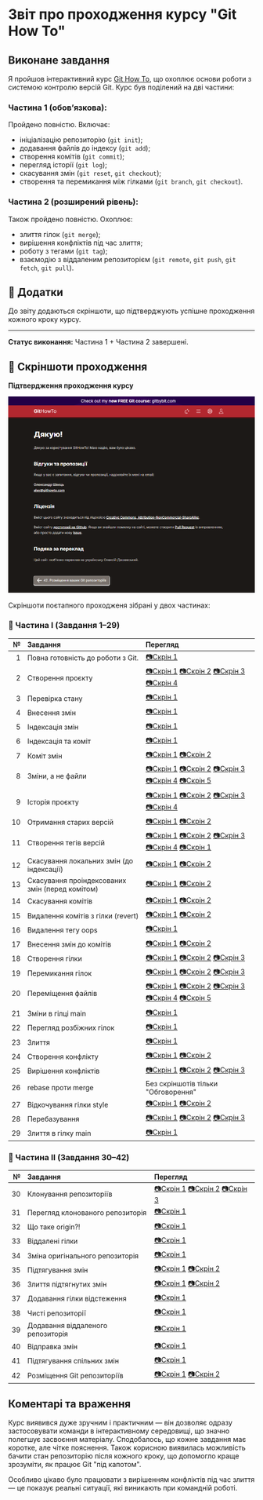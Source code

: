 # Звіт про проходження курсу "Git How To"

## Виконане завдання

Я пройшов інтерактивний курс [Git How To](https://githowto.com/uk), що охоплює основи роботи з системою контролю версій Git. Курс був поділений на дві частини:

### Частина 1 (обов’язкова):
Пройдено повністю. Включає:
- ініціалізацію репозиторію (`git init`);
- додавання файлів до індексу (`git add`);
- створення комітів (`git commit`);
- перегляд історії (`git log`);
- скасування змін (`git reset`, `git checkout`);
- створення та перемикання між гілками (`git branch`, `git checkout`).

### Частина 2 (розширений рівень):
Також пройдено повністю. Охоплює:
- злиття гілок (`git merge`);
- вирішення конфліктів під час злиття;
- роботу з тегами (`git tag`);
- взаємодію з віддаленим репозиторієм (`git remote`, `git push`, `git fetch`, `git pull`).

## 📎 Додатки

До звіту додаються скріншоти, що підтверджують успішне проходження кожного кроку курсу.

---
**Статус виконання:** Частина 1 + Частина 2 завершені.

## 📸 Скріншоти проходження

**Підтвердження проходження курсу**

![](screenshots/proideno_result.png)

Скріншоти поєтапного проходженя зібрані у двох частинах:

### 🔹 Частина I (Завдання 1–29)

| № | Завдання | Перегляд |
|--:|:----------|:---------|
| 1 | Повна готовність до роботи з Git. | [📷Скрін 1](screenshots/part1/1/Screenshot_1.png) |
| 2 | Створення проєкту | [📷Скрін 1](screenshots/part1/2/Screenshot_1.png) [📷Скрін 2](screenshots/part1/2/Screenshot_2.png) [📷Скрін 3](screenshots/part1/2/Screenshot_3.png) [📷Скрін 4](screenshots/part1/2/Screenshot_4.png)|
| 3 | Перевірка стану | [📷Скрін 1](screenshots/part1/3/Screenshot_1.png) |
| 4 | Внесення змін | [📷Скрін 1](screenshots/part1/4/Screenshot_1.png) |
| 5 | Індексація змін | [📷Скрін 1](screenshots/part1/5/Screenshot_1.png) |
| 6 | Індексація та коміт | [📷Скрін 1](screenshots/part1/6/Screenshot_1.png) |
| 7 | Коміт змін | [📷Скрін 1](screenshots/part1/7/Screenshot_1.png) [📷Скрін 2](screenshots/part1/7/Screenshot_2.png)|
| 8 | Зміни, а не файли | [📷Скрін 1](screenshots/part1/8/Screenshot_1.png) [📷Скрін 2](screenshots/part1/8/Screenshot_2.png) [📷Скрін 3](screenshots/part1/8/Screenshot_3.png) [📷Скрін 4](screenshots/part1/8/Screenshot_4.png) [📷Скрін 5](screenshots/part1/8/Screenshot_5.png) |
| 9 | Історія проєкту | [📷Скрін 1](screenshots/part1/9/Screenshot_1.png) [📷Скрін 2](screenshots/part1/9/Screenshot_2.png) [📷Скрін 3](screenshots/part1/9/Screenshot_3.png) [📷Скрін 4](screenshots/part1/9/Screenshot_4.png) |
| 10 | Отримання старих версій | [📷Скрін 1](screenshots/part1/10/Screenshot_1.png) [📷Скрін 2](screenshots/part1/10/Screenshot_2.png) |
| 11 | Створення тегів версій | [📷Скрін 1](screenshots/part1/11/Screenshot_1.png) [📷Скрін 2](screenshots/part1/11/Screenshot_2.png) [📷Скрін 3](screenshots/part1/11/Screenshot_3.png) [📷Скрін 4](screenshots/part1/11/Screenshot_4.png) [📷Скрін 1](screenshots/part1/11/Screenshot_5.png)|
| 12 | Скасування локальних змін (до індексації) | [📷Скрін 1](screenshots/part1/12/Screenshot_1.png) [📷Скрін 2](screenshots/part1/12/Screenshot_2.png) |
| 13 | Скасування проіндексованих змін (перед комітом) | [📷Скрін 1](screenshots/part1/13/Screenshot_1.png) [📷Скрін 2](screenshots/part1/13/Screenshot_2.png) |
| 14 | Скасування комітів | [📷Скрін 1](screenshots/part1/14/Screenshot_1.png) [📷Скрін 2](screenshots/part1/14/Screenshot_2.png) |
| 15 | Видалення комітів з гілки (revert) | [📷Скрін 1](screenshots/part1/15/Screenshot_1.png) [📷Скрін 2](screenshots/part1/15/Screenshot_2.png) |
| 16 | Видалення тегу oops | [📷Скрін 1](screenshots/part1/16/Screenshot_1.png) |
| 17 | Внесення змін до комітів | [📷Скрін 1](screenshots/part1/17/Screenshot_1.png) [📷Скрін 2](screenshots/part1/17/Screenshot_2.png) |
| 18 | Створення гілки | [📷Скрін 1](screenshots/part1/18/Screenshot_1.png) [📷Скрін 2](screenshots/part1/18/Screenshot_2.png) [📷Скрін 3](screenshots/part1/18/Screenshot_3.png) |
| 19 | Перемикання гілок | [📷Скрін 1](screenshots/part1/19/Screenshot_1.png) [📷Скрін 2](screenshots/part1/19/Screenshot_2.png) [📷Скрін 3](screenshots/part1/19/Screenshot_3.png) |
| 20 | Переміщення файлів | [📷Скрін 1](screenshots/part1/20/Screenshot_1.png) [📷Скрін 2](screenshots/part1/20/Screenshot_2.png) [📷Скрін 3](screenshots/part1/20/Screenshot_3.png) [📷Скрін 4](screenshots/part1/20/Screenshot_4.png) [📷Скрін 5](screenshots/part1/20/Screenshot_5.png) |
| 21 | Зміни в гілці main | [📷Скрін 1](screenshots/part1/21/Screenshot_1.png) |
| 22 | Перегляд розбіжних гілок | [📷Скрін 1](screenshots/part1/22/Screenshot_1.png) |
| 23 | Злиття | [📷Скрін 1](screenshots/part1/23/Screenshot_1.png) |
| 24 | Створення конфлікту | [📷Скрін 1](screenshots/part1/24/Screenshot_1.png) [📷Скрін 2](screenshots/part1/24/Screenshot_2.png) |
| 25 | Вирішення конфліктів | [📷Скрін 1](screenshots/part1/25/Screenshot_1.png) [📷Скрін 2](screenshots/part1/25/Screenshot_2.png) [📷Скрін 3](screenshots/part1/25/Screenshot_3.png) |
| 26 | rebase проти merge | Без скріншотів тільки "Обговорення" |
| 27 | Відкочування гілки style | [📷Скрін 1](screenshots/part1/27/Screenshot_1.png) [📷Скрін 2](screenshots/part1/27/Screenshot_2.png) |
| 28 | Перебазування | [📷Скрін 1](screenshots/part1/28/Screenshot_1.png) [📷Скрін 2](screenshots/part1/28/Screenshot_2.png) [📷Скрін 3](screenshots/part1/28/Screenshot_3.png) |
| 29 | Злиття в гілку main | [📷Скрін 1](screenshots/part1/29/Screenshot_1.png) |

### 🔹 Частина II (Завдання 30–42)

| №  | Завдання | Перегляд |
|---:|:---------|:---------|
| 30 | Клонування репозиторіїв | [📷Скрін 1](screenshots/part2/30/Screenshot_1.png) [📷Скрін 2](screenshots/part2/30/Screenshot_2.png) [📷Скрін 3](screenshots/part2/30/Screenshot_3.png) |
| 31 | Перегляд клонованого репозиторія | [📷Скрін 1](screenshots/part2/31/Screenshot_1.png) |
| 32 | Що таке origin?! | [📷Скрін 1](screenshots/part2/32/Screenshot_1.png) |
| 33 | Віддалені гілки | [📷Скрін 1](screenshots/part2/33/Screenshot_1.png) |
| 34 | Зміна оригінального репозиторія | [📷Скрін 1](screenshots/part2/34/Screenshot_1.png) |
| 35 | Підтягування змін | [📷Скрін 1](screenshots/part2/35/Screenshot_1.png) [📷Скрін 2](screenshots/part2/35/Screenshot_2.png) |
| 36 | Злиття підтягнутих змін | [📷Скрін 1](screenshots/part2/36/Screenshot_1.png) [📷Скрін 2](screenshots/part2/36/Screenshot_2.png) |
| 37 | Додавання гілки відстеження | [📷Скрін 1](screenshots/part2/37/Screenshot_1.png) |
| 38 | Чисті репозиторії | [📷Скрін 1](screenshots/part2/38/Screenshot_1.png) |
| 39 | Додавання віддаленого репозиторія | [📷Скрін 1](screenshots/part2/39/Screenshot_1.png) |
| 40 | Відправка змін | [📷Скрін 1](screenshots/part2/40/Screenshot_1.png) |
| 41 | Підтягування спільних змін | [📷Скрін 1](screenshots/part2/41/Screenshot_1.png) |
| 42 | Розміщення Git репозиторіїв | [📷Скрін 1](screenshots/part2/42/Screenshot_1.png) [📷Скрін 2](screenshots/part2/42/Screenshot_2.png) |

## Коментарі та враження

Курс виявився дуже зручним і практичним — він дозволяє одразу застосовувати команди в інтерактивному середовищі, що значно полегшує засвоєння матеріалу. Сподобалось, що кожне завдання має коротке, але чітке пояснення. Також корисною виявилась можливість бачити стан репозиторію після кожного кроку, що допомогло краще зрозуміти, як працює Git "під капотом".

Особливо цікаво було працювати з вирішенням конфліктів під час злиття — це показує реальні ситуації, які виникають при командній роботі.